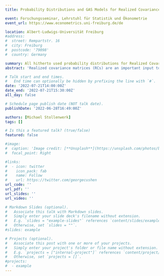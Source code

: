 ```yaml
---
title: Probability Distributions and GAS Models for Realized Covariance Matrices.

event: Forschungsseminar, Lehrstuhl für Statistik und Ökonometrie
event_url: https://www.econometrics.uni-freiburg.de/de

location: Albert-Ludwigs-Universität Freiburg
#address:
#  street: Rempartstr. 16
#  city: Freiburg
#  postcode: '79098'
#  country: Germany

summary: All hitherto used probability distributions for Realized Covariance matrices (RCs) are compared in the framework of a general, newly derived Generalized Autoregressive Score (GAS) model.
abstract: 'Realized covariance matrices (RCs) are an important input to asses the risks involved in different investment allocations and it is thus useful to model and forecast them. To this end generalized autoregressive score (GAS) models are employed in this paper. These models are ideal for comparing different probability distributions in terms of their ability to model and forecast RCs, since the dynamic parameters of the conditional observation density are updated by incorporating the shape of the distribution itself (via the scaled score of the log-likelihood). All probability distributions so far applied to time series of RCs in the literature are compared and it is shown how they are related to each other. Furthermore a novel family of probability distribution, which has a property called "tail homogeneity", is derived and added to the comparison. The necessary inputs for the GAS models (Fisher information matrix and score) are derived for all distributions. An in-sample fit comparison confirms previous results that "fat-tailed" distributions outperform others and shows that the novel distribution family achieves very good fit. Out-of-sample forecasting comparisons further corroborate the excellent performance of the novel distribution family.'

# Talk start and end times.
#   End time can optionally be hidden by prefixing the line with `#`.
date: '2022-07-21T14:00:00Z'
date_end: '2022-07-21T15:30:00Z'
all_day: false

# Schedule page publish date (NOT talk date).
publishDate: '2022-06-28T16:49:00Z'

authors: [Michael Stollenwerk]
tags: []

# Is this a featured talk? (true/false)
featured: false

#image:
#  caption: 'Image credit: [**Unsplash**](https://unsplash.com/photos/bzdhc5b3Bxs)'
#  focal_point: Right

#links:
#  - icon: twitter
#    icon_pack: fab
#    name: Follow
#    url: https://twitter.com/georgecushen
url_code: ''
url_pdf: ''
url_slides: ''
url_video: ''

# Markdown Slides (optional).
#   Associate this talk with Markdown slides.
#   Simply enter your slide deck's filename without extension.
#   E.g. `slides = "example-slides"` references `content/slides/example-slides.md`.
#   Otherwise, set `slides = ""`.
#slides: example

# Projects (optional).
#   Associate this post with one or more of your projects.
#   Simply enter your project's folder or file name without extension.
#   E.g. `projects = ["internal-project"]` references `content/project/deep-learning/index.md`.
#   Otherwise, set `projects = []`.
#projects:
#  - example
---
```

